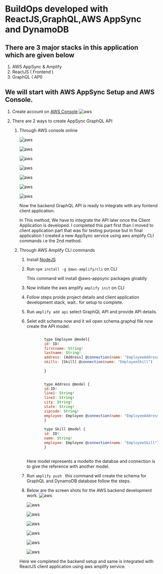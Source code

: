 # BuildOps developed with ReactJS,GraphQL,AWS AppSync  and DynamoDB 

## There are 3 major stacks in this application which are given below

1. AWS AppSync & Amplify
2. ReactJS ( Frontend ) 
3. GraphQL ( API)

## We will start with AWS AppSync Setup and AWS Console.
1. Create account on [AWS Console](https://console.aws.amazon.com/console)
    ![aws](https://github.com/manojgupta2309/aws-appsync-graphql-reactjs/blob/master/public/project-images/create.PNG) 

2. There are 2 ways to create AppSync GraphQL API

    1. Through AWS console online 
    
        ![aws](https://github.com/manojgupta2309/aws-appsync-graphql-reactjs/blob/master/public/project-images/appsync.PNG) 

        ![aws](https://github.com/manojgupta2309/aws-appsync-graphql-reactjs/blob/master/public/project-images/create%20api.PNG)

        ![aws](https://github.com/manojgupta2309/aws-appsync-graphql-reactjs/blob/master/public/project-images/project%20name.PNG)

        ![aws](https://github.com/manojgupta2309/aws-appsync-graphql-reactjs/blob/master/public/project-images/edit%20terminal.PNG)

        ![aws](https://github.com/manojgupta2309/aws-appsync-graphql-reactjs/blob/master/public/project-images/edit%20schema.PNG)

        ![aws](https://github.com/manojgupta2309/aws-appsync-graphql-reactjs/blob/master/public/project-images/employee-ds.PNG)

        ![aws](https://github.com/manojgupta2309/aws-appsync-graphql-reactjs/blob/master/public/project-images/queries%20terminal.PNG)

       Now the backend GraphQL API is ready to integrate with any fontend client application.

       In This method, We have to integrate the API later once the Client Application is developed.
       I completed this part first than I moved to client application part that was for testing purpose but
       In final application I created a new AppSync service using aws amplify CLI commands i.e the 2nd method.
        
    2. Through AWS Amplify CLI commands 

        1. Install [NodeJS](https://nodejs.org/en/)
        
        2. Run  ` npm install -g @aws-amplify/cli ` on CLI
            
            This command will install @aws-appsync packages gloablly
        3. Now initiate the aws amplify ` amplify init ` on CLI
        4. Follow steps proide project details and client application development stack, wait.. for setup to complete.
        5. Run ` amplify add api `  select GraphQL API and provide API details.
        6. Selet edit schema now and it wil open schema.graphql file now create the API model.
        
            ```javascript

                    type Employee @model{ 
                    id: ID!
                    firstname: String!
                    lastname: String!
                    address: [Address] @connection(name: "EmployeeAddress") 
                    skills: [Skill] @connection(name: "EmployeeSkill")
                    
                    }

                    
                    type Address @model {
                    id:ID!
                    line1: String!
                    line2: String!
                    city: String!
                    state: String!
                    zipcode: String!
                    employee: Employee @connection(name: "EmployeeAddress")
                    }
                    
                    type Skill @model {
                    id: ID!
                    name: String!
                    employee: Employee @connection(name: "EmployeeSkill")
                    }
                
            ```


            Here model represents a modelto the databse and connection is to give the reference with another model.
        7. Run `amplify push ` this command will create the schema for GraphQL and DynamoDB database follow the steps.
        8. Below are the screen shots for the AWS backend development work.
            ![aws](https://github.com/manojgupta2309/aws-appsync-graphql-reactjs/blob/master/public/project-images/buildops-crt.PNG) 

            ![aws](https://github.com/manojgupta2309/aws-appsync-graphql-reactjs/blob/master/public/project-images/buildops-sc.PNG)

            ![aws](https://github.com/manojgupta2309/aws-appsync-graphql-reactjs/blob/master/public/project-images/buildops-ds.PNG)

            ![aws](https://github.com/manojgupta2309/aws-appsync-graphql-reactjs/blob/master/public/project-images/empl%20tabl.PNG)

            ![aws](https://github.com/manojgupta2309/aws-appsync-graphql-reactjs/blob/master/public/project-images/skill%2tbl.PNG)

            ![aws](https://github.com/manojgupta2309/aws-appsync-graphql-reactjs/blob/master/public/project-images/adrs%20table.PNG)

            ![aws](https://github.com/manojgupta2309/aws-appsync-graphql-reactjs/blob/master/public/project-images/buildops-qr.PNG)
        
        Here we completed the backend setup and same is integrated with ReactJS client application using aws amplify service.

    


         
                 
                
